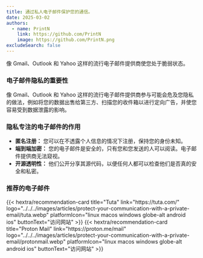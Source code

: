 ```yaml
---
title: 通过私人电子邮件保护您的通信。
date: 2025-03-02
authors:
  - name: PrintN
    link: https://github.com/PrintN
    image: https://github.com/PrintN.png
excludeSearch: false
---
```

像 Gmail、Outlook 和 Yahoo 这样的流行电子邮件提供商使您处于脆弱状态。

### 电子邮件隐私的重要性
像 Gmail、Outlook 和 Yahoo 这样的流行电子邮件提供商参与可能会危及您隐私的做法，例如将您的数据出售给第三方、扫描您的收件箱以进行定向广告，并使您容易受到数据泄露的影响。

### 隐私专注的电子邮件的作用
- **匿名注册：** 您可以在不透露个人信息的情况下注册，保持您的身份未知。
- **端到端加密：** 您的电子邮件是安全的，只有您和您发送的人可以阅读。电子邮件提供商无法窥视。
- **开源透明性：** 他们公开分享其源代码，以便任何人都可以检查他们是否真的安全和私密。

### 推荐的电子邮件
<div class="recommendations">
  <div class="grid">
    {{< hextra/recommendation-card title="Tuta" link="https://tuta.com/" logo="../../../images/articles/protect-your-communication-with-a-private-email/tuta.webp" platformIcon="linux macos windows globe-alt android ios" buttonText="访问网站" >}}
    {{< hextra/recommendation-card title="Proton Mail" link="https://proton.me/mail" logo="../../../images/articles/protect-your-communication-with-a-private-email/protonmail.webp" platformIcon="linux macos windows globe-alt android ios" buttonText="访问网站" >}}
  </div>
</div>